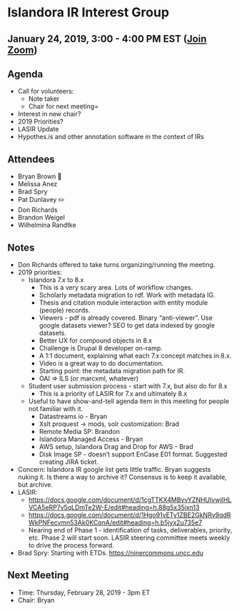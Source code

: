# Islandora IR Interest Group
## January 24, 2019, 3:00 - 4:00 PM EST ([Join Zoom](https://zoom.us/j/526356143))

## Agenda
- Call for volunteers: 
  - Note taker
  - Chair for next meeting=
- Interest in new chair?
- 2019 Priorities?
- LASIR Update
- Hypothes.is and other annotation software in the context of IRs

## Attendees
- Bryan Brown :chicken:
- Melissa Anez
- Brad Spry
- Pat Dunlavey :pencil2:
- Don Richards
- Brandon Weigel
- Wilhelmina Randtke

## Notes
- Don Richards offered to take turns organizing/running the meeting.
- 2019 priorities:
  - Islandora 7.x to 8.x
    - This is a very scary area. Lots of workflow changes.
    - Scholarly metadata migration to rdf. Work with metadata IG.
    - Thesis and citation module interaction with entity module (people) records.
    - Viewers - pdf is already covered. Binary “anti-viewer”. Use google datasets viewer? SEO to get data indexed by google datasets.
    - Better UX for compound objects in 8.x
    - Challenge is Drupal 8 developer on-ramp.
    - A 1:1 document, explaining what each 7.x concept matches in 8.x. 
    - Video is a great way to do documentation.
    - Starting point: the metadata migration path for IR.
    - OAI => ILS (or marcxml, whatever)
  - Student user submission process - start with 7.x, but also do for 8.x
    - This is a priority of LASIR for 7.x and ultimately 8.x
  - Useful to have show-and-tell agenda item in this meeting for people not familiar with it. 
    - Datastreams io - Bryan
    - Xslt proquest -> mods, solr customization: Brad
    - Remote Media SP: Brandon
    - Islandora Managed Access - Bryan
    - AWS setup, Islandora Drag and Drop for AWS - Brad
    - Disk Image SP - doesn’t support EnCase E01 format. Suggested creating JIRA ticket.
- Concern: Islandora IR google list gets little traffic. Bryan suggests nuking it. Is there a way to archive it? Consensus is to keep it available, but archive.
- LASIR:
  - https://docs.google.com/document/d/1cgTTKX4MBvvYZNHUIvwjIHLVCA5eRP7v5qLDmTe2W-E/edit#heading=h.88g5x35jxn13
  - https://docs.google.com/document/d/1Hgo91vETy1ZBE2GkNRv9qdRWkPNFecvmn53Ak0KCqnA/edit#heading=h.b5jyx2u735e7
  - Nearing end of Phase 1 - identification of tasks, deliverables, priority, etc. Phase 2 will start soon. LASIR steering committee meets weekly to drive the process forward.
- Brad Spry: Starting with ETDs. https://ninercommons.uncc.edu

## Next Meeting
* Time: Thursday, February 28, 2019 - 3pm ET
* Chair: Bryan
